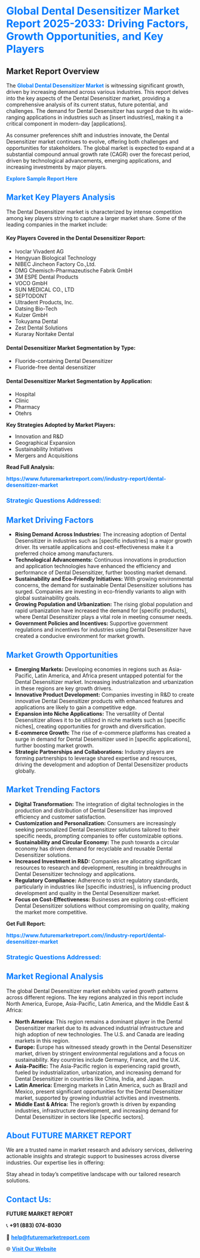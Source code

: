 <h1 style="color: #007BFF;">Global Dental Desensitizer Market Report 2025-2033: Driving Factors, Growth Opportunities, and Key Players</h1>

<section id="overview">
<h2>Market Report Overview</h2>
<p>The <a href="https://www.futuremarketreport.com//industry-report/dental-desensitizer-market" style="color: #007BFF; text-decoration: none;"><strong>Global Dental Desensitizer Market</strong></a> is witnessing significant growth, driven by increasing demand across various industries. This report delves into the key aspects of the Dental Desensitizer market, providing a comprehensive analysis of its current status, future potential, and challenges. The demand for Dental Desensitizer has surged due to its wide-ranging applications in industries such as [insert industries], making it a critical component in modern-day [applications].</p>
<p>As consumer preferences shift and industries innovate, the Dental Desensitizer market continues to evolve, offering both challenges and opportunities for stakeholders. The global market is expected to expand at a substantial compound annual growth rate (CAGR) over the forecast period, driven by technological advancements, emerging applications, and increasing investments by major players.</p>
</section>

<section id="overview">
<p><a href="https://www.futuremarketreport.com//request-sample/reportId=78822" style="color: #007BFF; text-decoration: none;"><strong>Explore Sample Report Here</strong></a></p>
</section>

<section id="key-players">
<h2 style="color: #007BFF;">Market Key Players Analysis</h2>
<p>The Dental Desensitizer market is characterized by intense competition among key players striving to capture a larger market share. Some of the leading companies in the market include:</p>
<h4>Key Players Covered in the Dental Desensitizer Report:</h4>
<ul><li>Ivoclar Vivadent AG</li><li>Hengyuan Biological Technology</li><li>NIBEC Jincheon Factory Co.,Ltd.</li><li>DMG Chemisch-Pharmazeutische Fabrik GmbH</li><li>3M ESPE Dental Products</li><li>VOCO GmbH</li><li>SUN MEDICAL CO., LTD</li><li>SEPTODONT</li><li>Ultradent Products, Inc.</li><li>Datsing Bio-Tech</li><li>Kulzer GmbH</li><li>Tokuyama Dental</li><li>Zest Dental Solutions</li><li>Kuraray Noritake Dental</li></ul>
<h4>Dental Desensitizer Market Segmentation by Type:</h4>
<ul><li>Fluoride-containing Dental Desensitizer</li><li>Fluoride-free dental desensitizer</li></ul>

<h4>Dental Desensitizer Market Segmentation by Application:</h4>
<ul><li>Hospital</li><li>Clinic</li><li>Pharmacy</li><li>Otehrs</li></ul>
<p><strong>Key Strategies Adopted by Market Players:</strong></p>
<ul>
<li>Innovation and R&D</li>
<li>Geographical Expansion</li>
<li>Sustainability Initiatives</li>
<li>Mergers and Acquisitions</li>
</ul>
</section>

<section>
<p><strong>Read Full Analysis: </strong></p><a href="https://www.futuremarketreport.com//industry-report/dental-desensitizer-market" style="color: #007BFF; text-decoration: none;"><strong>https://www.futuremarketreport.com//industry-report/dental-desensitizer-market</strong></a>
<h3 style="color: #007BFF;">Strategic Questions Addressed:</h3>
</section>

<section id="driving-factors">
<h2 style="color: #007BFF;">Market Driving Factors</h2>
<ul>
<li><strong>Rising Demand Across Industries:</strong> The increasing adoption of Dental Desensitizer in industries such as [specific industries] is a major growth driver. Its versatile applications and cost-effectiveness make it a preferred choice among manufacturers.</li>
<li><strong>Technological Advancements:</strong> Continuous innovations in production and application technologies have enhanced the efficiency and performance of Dental Desensitizer, further boosting market demand.</li>
<li><strong>Sustainability and Eco-Friendly Initiatives:</strong> With growing environmental concerns, the demand for sustainable Dental Desensitizer solutions has surged. Companies are investing in eco-friendly variants to align with global sustainability goals.</li>
<li><strong>Growing Population and Urbanization:</strong> The rising global population and rapid urbanization have increased the demand for [specific products], where Dental Desensitizer plays a vital role in meeting consumer needs.</li>
<li><strong>Government Policies and Incentives:</strong> Supportive government regulations and incentives for industries using Dental Desensitizer have created a conducive environment for market growth.</li>
</ul>
</section>

<section id="growth-opportunities">
<h2 style="color: #007BFF;">Market Growth Opportunities</h2>
<ul>
<li><strong>Emerging Markets:</strong> Developing economies in regions such as Asia-Pacific, Latin America, and Africa present untapped potential for the Dental Desensitizer market. Increasing industrialization and urbanization in these regions are key growth drivers.</li>
<li><strong>Innovative Product Development:</strong> Companies investing in R&D to create innovative Dental Desensitizer products with enhanced features and applications are likely to gain a competitive edge.</li>
<li><strong>Expansion into Niche Applications:</strong> The versatility of Dental Desensitizer allows it to be utilized in niche markets such as [specific niches], creating opportunities for growth and diversification.</li>
<li><strong>E-commerce Growth:</strong> The rise of e-commerce platforms has created a surge in demand for Dental Desensitizer used in [specific applications], further boosting market growth.</li>
<li><strong>Strategic Partnerships and Collaborations:</strong> Industry players are forming partnerships to leverage shared expertise and resources, driving the development and adoption of Dental Desensitizer products globally.</li>
</ul>
</section>

<section id="trending-factors">
<h2 style="color: #007BFF;">Market Trending Factors</h2>
<ul>
<li><strong>Digital Transformation:</strong> The integration of digital technologies in the production and distribution of Dental Desensitizer has improved efficiency and customer satisfaction.</li>
<li><strong>Customization and Personalization:</strong> Consumers are increasingly seeking personalized Dental Desensitizer solutions tailored to their specific needs, prompting companies to offer customizable options.</li>
<li><strong>Sustainability and Circular Economy:</strong> The push towards a circular economy has driven demand for recyclable and reusable Dental Desensitizer solutions.</li>
<li><strong>Increased Investment in R&D:</strong> Companies are allocating significant resources to research and development, resulting in breakthroughs in Dental Desensitizer technology and applications.</li>
<li><strong>Regulatory Compliance:</strong> Adherence to strict regulatory standards, particularly in industries like [specific industries], is influencing product development and quality in the Dental Desensitizer market.</li>
<li><strong>Focus on Cost-Effectiveness:</strong> Businesses are exploring cost-efficient Dental Desensitizer solutions without compromising on quality, making the market more competitive.</li>
</ul>
</section>

<section>
<p><strong>Get Full Report: </strong></p><a href="https://www.futuremarketreport.com//industry-report/dental-desensitizer-market" style="color: #007BFF; text-decoration: none;"><strong>https://www.futuremarketreport.com//industry-report/dental-desensitizer-market</strong></a>
<h3 style="color: #007BFF;">Strategic Questions Addressed:</h3>
</section>


<section id="regional-analysis">
<h2 style="color: #007BFF;">Market Regional Analysis</h2>
<p>The global Dental Desensitizer market exhibits varied growth patterns across different regions. The key regions analyzed in this report include North America, Europe, Asia-Pacific, Latin America, and the Middle East & Africa:</p>
<ul>
<li><strong>North America:</strong> This region remains a dominant player in the Dental Desensitizer market due to its advanced industrial infrastructure and high adoption of new technologies. The U.S. and Canada are leading markets in this region.</li>
<li><strong>Europe:</strong> Europe has witnessed steady growth in the Dental Desensitizer market, driven by stringent environmental regulations and a focus on sustainability. Key countries include Germany, France, and the U.K.</li>
<li><strong>Asia-Pacific:</strong> The Asia-Pacific region is experiencing rapid growth, fueled by industrialization, urbanization, and increasing demand for Dental Desensitizer in countries like China, India, and Japan.</li>
<li><strong>Latin America:</strong> Emerging markets in Latin America, such as Brazil and Mexico, present significant opportunities for the Dental Desensitizer market, supported by growing industrial activities and investments.</li>
<li><strong>Middle East & Africa:</strong> The region’s growth is driven by expanding industries, infrastructure development, and increasing demand for Dental Desensitizer in sectors like [specific sectors].</li>
</ul>
</section>

<footer>
<h2 style="color: #007BFF;">About FUTURE MARKET REPORT</h2>
<p>We are a trusted name in market research and advisory services, delivering actionable insights and strategic support to businesses across diverse industries. Our expertise lies in offering:</p>

<p>Stay ahead in today’s competitive landscape with our tailored research solutions.</p>

<h2 style="color: #007BFF;">Contact Us:</h2>
<p><strong>FUTURE MARKET REPORT</strong></p>
<p>📞 <strong>+91 (883) 074-8030</strong></p>
<p>📧 <strong><a href="mailto:help@futuremarketreport.com" style="color: #007BFF;">help@futuremarketreport.com</a></strong></p>
<p>🌐 <strong><a href="https://www.futuremarketreport.com/" style="color: #007BFF;">Visit Our Website</a></strong></p>
</footer>
